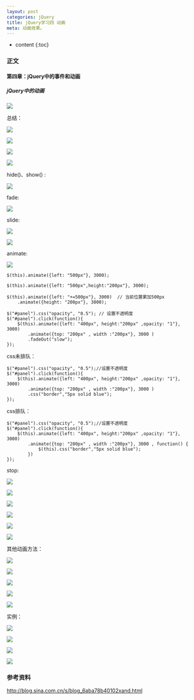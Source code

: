 ```yaml
---
layout: post
categories: jQuery
title: jQuery学习四 动画
meta: 动画效果。
---
```

* content
{:toc}

### 正文

#### 第四章：jQuery中的事件和动画

##### jQuery中的动画

![]({{site.baseurl}}/images/20210415/20210415105901.jpeg)

总结：

![]({{site.baseurl}}/images/20210415/20210415105903.jpeg)

![]({{site.baseurl}}/images/20210415/20210415105904.jpeg)

![]({{site.baseurl}}/images/20210415/20210415105905.jpeg)

![]({{site.baseurl}}/images/20210415/20210415105907.jpeg)

hide()、show() :

![]({{site.baseurl}}/images/20210415/20210415105909.jpeg)

fade:

![]({{site.baseurl}}/images/20210415/20210415105911.jpeg)

slide:

![]({{site.baseurl}}/images/20210415/20210415105913.jpeg)

![]({{site.baseurl}}/images/20210415/20210415105915.jpeg)

animate:

![]({{site.baseurl}}/images/20210415/20210415105917.jpeg)

```
$(this).animate({left: "500px"}, 3000);

$(this).animate({left: "500px",height:"200px"}, 3000);

$(this).animate({left: "+=500px"}, 3000)  // 当前位置累加500px  
    .animate({height: "200px"}, 3000);

$("#panel").css("opacity", "0.5"); // 设置不透明度
$("#panel").click(function(){
    $(this).animate({left: "400px", height:"200px" ,opacity: "1"}, 3000)
        .animate({top: "200px" , width :"200px"}, 3000 )
        .fadeOut("slow");
}); 
```

css未排队：

```
$("#panel").css("opacity", "0.5");//设置不透明度
$("#panel").click(function(){
    $(this).animate({left: "400px", height:"200px" ,opacity: "1"}, 3000)
        .animate({top: "200px" , width :"200px"}, 3000 )
        .css("border","5px solid blue");
});
```

css排队：

```
$("#panel").css("opacity", "0.5");//设置不透明度
$("#panel").click(function(){
    $(this).animate({left: "400px", height:"200px" ,opacity: "1"}, 3000)
        .animate({top: "200px" , width :"200px"}, 3000 , function() {
            $(this).css("border","5px solid blue");
        })
});
```

stop:

![]({{site.baseurl}}/images/20210415/20210415105919.jpeg)

![]({{site.baseurl}}/images/20210415/20210415105921.jpeg)

![]({{site.baseurl}}/images/20210415/20210415105923.jpeg)

![]({{site.baseurl}}/images/20210415/20210415105925.jpeg)

![]({{site.baseurl}}/images/20210415/20210415105927.jpeg)

![]({{site.baseurl}}/images/20210415/20210415105929.jpeg)

其他动画方法：

![]({{site.baseurl}}/images/20210415/20210415105931.jpeg)

![]({{site.baseurl}}/images/20210415/20210415105933.jpeg)

![]({{site.baseurl}}/images/20210415/20210415105935.jpeg)

![]({{site.baseurl}}/images/20210415/20210415105937.jpeg)

![]({{site.baseurl}}/images/20210415/20210415105939.jpeg)

实例：

![]({{site.baseurl}}/images/20210415/20210415105941.jpeg)

![]({{site.baseurl}}/images/20210415/20210415105943.jpeg)

![]({{site.baseurl}}/images/20210415/20210415105945.jpeg)

![]({{site.baseurl}}/images/20210415/20210415105947.jpeg)

### 参考资料

<http://blog.sina.com.cn/s/blog_6aba78b40102xand.html>


